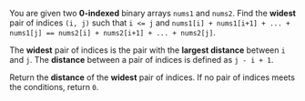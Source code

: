 You are given two **0-indexed** binary arrays `nums1` and `nums2`. Find the **widest** pair of indices `(i, j)` such that `i <= j` and `nums1[i] + nums1[i+1] + ... + nums1[j] == nums2[i] + nums2[i+1] + ... + nums2[j]`.

The **widest** pair of indices is the pair with the **largest distance** between `i` and `j`. The **distance** between a pair of indices is defined as `j - i + 1`.

Return the **distance** of the **widest** pair of indices. If no pair of indices meets the conditions, return `0`.